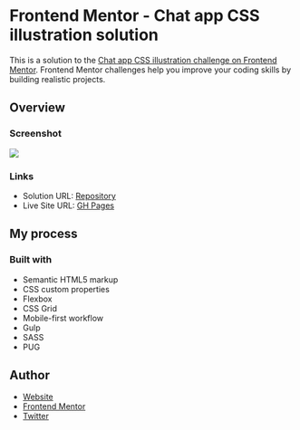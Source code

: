 # Frontend Mentor - Chat app CSS illustration solution

This is a solution to the [Chat app CSS illustration challenge on Frontend Mentor](https://www.frontendmentor.io/challenges/chat-app-css-illustration-O5auMkFqY). Frontend Mentor challenges help you improve your coding skills by building realistic projects. 

## Overview

### Screenshot

![](./images/page.jpg)

### Links

- Solution URL: [Repository](https://github.com/Crisleoco2004/chat-app-css)
- Live Site URL: [GH Pages](https://crisleoco2004.github.io/chat-app-css/)

## My process

### Built with

- Semantic HTML5 markup
- CSS custom properties
- Flexbox
- CSS Grid
- Mobile-first workflow
- Gulp
- SASS
- PUG


## Author

- [Website](https://crisleoco2004.github.io/)
- [Frontend Mentor](https://www.frontendmentor.io/profile/Crisleoco2004)
- [Twitter](https://www.twitter.com/crisleooc)
